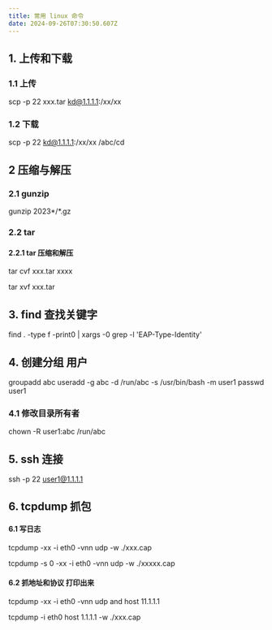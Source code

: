 ```yaml
---
title: 常用 linux 命令
date: 2024-09-26T07:30:50.607Z
---
```


## 1. 上传和下载
### 1.1 上传

scp -p 22 xxx.tar  kd@1.1.1.1:/xx/xx


### 1.2 下载
scp -p 22 kd@1.1.1.1:/xx/xx  /abc/cd



## 2 压缩与解压
### 2.1 gunzip 

 gunzip 2023*/*.gz

### 2.2 tar

#### 2.2.1 tar 压缩和解压
tar cvf  xxx.tar xxxx

tar xvf   xxx.tar 


## 3.  find 查找关键字
find . -type f -print0 | xargs -0 grep -l 'EAP-Type-Identity'

## 4.  创建分组 用户
 groupadd abc
useradd -g abc -d /run/abc  -s /usr/bin/bash -m  user1
passwd user1

### 4.1 修改目录所有者
chown -R user1:abc /run/abc


## 5. ssh 连接
ssh -p 22 user1@1.1.1.1



## 6. tcpdump 抓包

#### 6.1 写日志
tcpdump  -xx -i  eth0 -vnn udp -w ./xxx.cap

tcpdump -s 0 -xx -i  eth0 -vnn udp -w ./xxxxx.cap


#### 6.2 抓地址和协议 打印出来

tcpdump  -xx -i  eth0 -vnn udp and host 11.1.1.1


tcpdump -i eth0 host 1.1.1.1 -w ./xxx.cap









